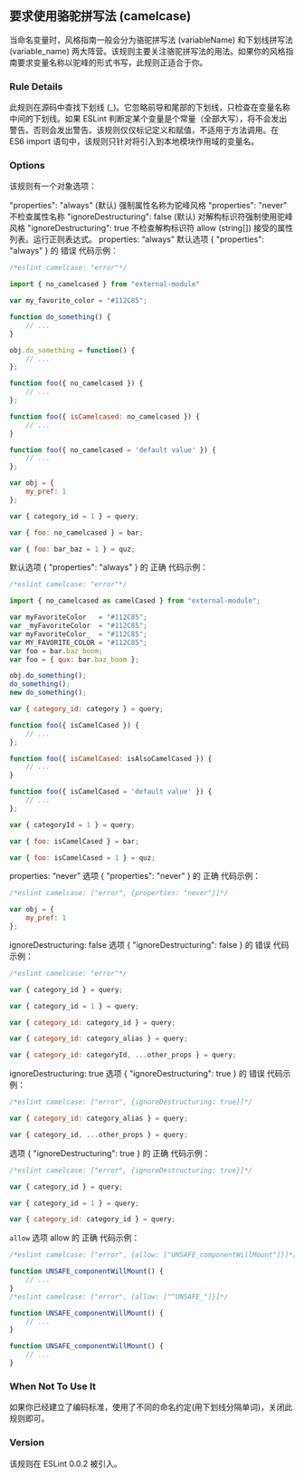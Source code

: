 ## 要求使用骆驼拼写法 (camelcase)

当命名变量时，风格指南一般会分为骆驼拼写法 (variableName) 和下划线拼写法 (variable_name) 两大阵营。该规则主要关注骆驼拼写法的用法。如果你的风格指南要求变量名称以驼峰的形式书写，此规则正适合于你。

### Rule Details
此规则在源码中查找下划线 (_)。它忽略前导和尾部的下划线，只检查在变量名称中间的下划线。如果 ESLint 判断定某个变量是个常量（全部大写），将不会发出警告。否则会发出警告。该规则仅仅标记定义和赋值，不适用于方法调用。在 ES6 import 语句中，该规则只针对将引入到本地模块作用域的变量名。

### Options
该规则有一个对象选项：

"properties": "always" (默认) 强制属性名称为驼峰风格
"properties": "never" 不检查属性名称
"ignoreDestructuring": false (默认) 对解构标识符强制使用驼峰风格
"ignoreDestructuring": true 不检查解构标识符
allow (string[]) 接受的属性列表。运行正则表达式。
properties: “always”
默认选项 { "properties": "always" } 的 错误 代码示例：
```js
/*eslint camelcase: "error"*/

import { no_camelcased } from "external-module"

var my_favorite_color = "#112C85";

function do_something() {
    // ...
}

obj.do_something = function() {
    // ...
};

function foo({ no_camelcased }) {
    // ...
};

function foo({ isCamelcased: no_camelcased }) {
    // ...
}

function foo({ no_camelcased = 'default value' }) {
    // ...
};

var obj = {
    my_pref: 1
};

var { category_id = 1 } = query;

var { foo: no_camelcased } = bar;

var { foo: bar_baz = 1 } = quz;
```

默认选项 { "properties": "always" } 的 正确 代码示例：
```js
/*eslint camelcase: "error"*/

import { no_camelcased as camelCased } from "external-module";

var myFavoriteColor   = "#112C85";
var _myFavoriteColor  = "#112C85";
var myFavoriteColor_  = "#112C85";
var MY_FAVORITE_COLOR = "#112C85";
var foo = bar.baz_boom;
var foo = { qux: bar.baz_boom };

obj.do_something();
do_something();
new do_something();

var { category_id: category } = query;

function foo({ isCamelCased }) {
    // ...
};

function foo({ isCamelCased: isAlsoCamelCased }) {
    // ...
}

function foo({ isCamelCased = 'default value' }) {
    // ...
};

var { categoryId = 1 } = query;

var { foo: isCamelCased } = bar;

var { foo: isCamelCased = 1 } = quz;
```

properties: “never”
选项 { "properties": "never" } 的 正确 代码示例：
```js
/*eslint camelcase: ["error", {properties: "never"}]*/

var obj = {
    my_pref: 1
};
```

ignoreDestructuring: false
选项 { "ignoreDestructuring": false } 的 错误 代码示例：
```js
/*eslint camelcase: "error"*/

var { category_id } = query;

var { category_id = 1 } = query;

var { category_id: category_id } = query;

var { category_id: category_alias } = query;

var { category_id: categoryId, ...other_props } = query;
```

ignoreDestructuring: true
选项 { "ignoreDestructuring": true } 的 错误 代码示例：
```js
/*eslint camelcase: ["error", {ignoreDestructuring: true}]*/

var { category_id: category_alias } = query;

var { category_id, ...other_props } = query;
```

选项 { "ignoreDestructuring": true } 的 正确 代码示例：
```js
/*eslint camelcase: ["error", {ignoreDestructuring: true}]*/

var { category_id } = query;

var { category_id = 1 } = query;

var { category_id: category_id } = query;
```

```allow```
选项 allow 的 正确 代码示例：
```js
/*eslint camelcase: ["error", {allow: ["UNSAFE_componentWillMount"]}]*/

function UNSAFE_componentWillMount() {
    // ...
}
/*eslint camelcase: ["error", {allow: ["^UNSAFE_"]}]*/

function UNSAFE_componentWillMount() {
    // ...
}

function UNSAFE_componentWillMount() {
    // ...
}
```

### When Not To Use It
如果你已经建立了编码标准，使用了不同的命名约定(用下划线分隔单词)，关闭此规则即可。

### Version
该规则在 ESLint 0.0.2 被引入。

